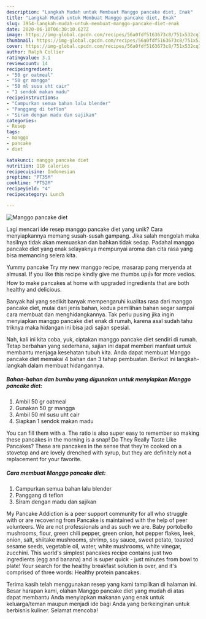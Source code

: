 ```yaml
---
description: "Langkah Mudah untuk Membuat Manggo pancake diet, Enak"
title: "Langkah Mudah untuk Membuat Manggo pancake diet, Enak"
slug: 3954-langkah-mudah-untuk-membuat-manggo-pancake-diet-enak
date: 2020-06-10T06:30:10.627Z
image: https://img-global.cpcdn.com/recipes/56a0fdf5163673c8/751x532cq70/manggo-pancake-diet-foto-resep-utama.jpg
thumbnail: https://img-global.cpcdn.com/recipes/56a0fdf5163673c8/751x532cq70/manggo-pancake-diet-foto-resep-utama.jpg
cover: https://img-global.cpcdn.com/recipes/56a0fdf5163673c8/751x532cq70/manggo-pancake-diet-foto-resep-utama.jpg
author: Ralph Collier
ratingvalue: 3.1
reviewcount: 14
recipeingredient:
- "50 gr oatmeal"
- "50 gr mangga"
- "50 ml susu uht cair"
- "1 sendok makan madu"
recipeinstructions:
- "Campurkan semua bahan lalu blender"
- "Panggang di teflon"
- "Siram dengan madu dan sajikan"
categories:
- Resep
tags:
- manggo
- pancake
- diet

katakunci: manggo pancake diet 
nutrition: 118 calories
recipecuisine: Indonesian
preptime: "PT35M"
cooktime: "PT52M"
recipeyield: "4"
recipecategory: Lunch

---
```



![Manggo pancake diet](https://img-global.cpcdn.com/recipes/56a0fdf5163673c8/751x532cq70/manggo-pancake-diet-foto-resep-utama.jpg)

Lagi mencari ide resep manggo pancake diet yang unik? Cara menyiapkannya memang susah-susah gampang. Jika salah mengolah maka hasilnya tidak akan memuaskan dan bahkan tidak sedap. Padahal manggo pancake diet yang enak selayaknya mempunyai aroma dan cita rasa yang bisa memancing selera kita.

Yummy pancake Try my new manggo recipe, masarap pang meryenda at almusal. If you like this recipe kindly give me thumbs up👍 for more vedios. How to make pancakes at home with upgraded ingredients that are both healthy and delicious.

Banyak hal yang sedikit banyak mempengaruhi kualitas rasa dari manggo pancake diet, mulai dari jenis bahan, kedua pemilihan bahan segar sampai cara membuat dan menghidangkannya. Tak perlu pusing jika ingin menyiapkan manggo pancake diet enak di rumah, karena asal sudah tahu triknya maka hidangan ini bisa jadi sajian spesial.


Nah, kali ini kita coba, yuk, ciptakan manggo pancake diet sendiri di rumah. Tetap berbahan yang sederhana, sajian ini dapat memberi manfaat untuk membantu menjaga kesehatan tubuh kita. Anda dapat membuat Manggo pancake diet memakai 4 bahan dan 3 tahap pembuatan. Berikut ini langkah-langkah dalam membuat hidangannya.

<!--inarticleads1-->

##### Bahan-bahan dan bumbu yang digunakan untuk menyiapkan Manggo pancake diet:

1. Ambil 50 gr oatmeal
1. Gunakan 50 gr mangga
1. Ambil 50 ml susu uht cair
1. Siapkan 1 sendok makan madu


You can fill them with a. The ratio is also super easy to remember so making these pancakes in the morning is a snap! Do They Really Taste Like Pancakes? These are pancakes in the sense that they&#39;re cooked on a stovetop and are lovely drenched with syrup, but they are definitely not a replacement for your favorite. 

<!--inarticleads2-->

##### Cara membuat Manggo pancake diet:

1. Campurkan semua bahan lalu blender
1. Panggang di teflon
1. Siram dengan madu dan sajikan


My Pancake Addiction is a peer support community for all who struggle with or are recovering from Pancake is maintained with the help of peer volunteers. We are not professionals and as such we are. Baby portobello mushrooms, flour, green chili pepper, green onion, hot pepper flakes, leek, onion, salt, shiitake mushrooms, shrimp, soy sauce, sweet potato, toasted sesame seeds, vegetable oil, water, white mushrooms, white vinegar, zucchini. This world&#39;s simplest pancakes recipe contains just two ingredients (egg and banana) and is super quick - just minutes from bowl to plate! Your search for the healthy breakfast solution is over, and it&#39;s comprised of three words: Healthy protein pancakes. 

Terima kasih telah menggunakan resep yang kami tampilkan di halaman ini. Besar harapan kami, olahan Manggo pancake diet yang mudah di atas dapat membantu Anda menyiapkan makanan yang enak untuk keluarga/teman maupun menjadi ide bagi Anda yang berkeinginan untuk berbisnis kuliner. Selamat mencoba!
